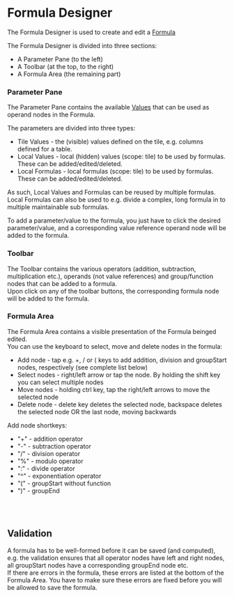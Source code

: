 # Formula Designer

The Formula Designer is used to create and edit a [Formula](../concepts/formula.md)

The Formula Designer is divided into three sections:
* A Parameter Pane (to the left)
* A Toolbar (at the top, to the right)
* A Formula Area (the remaining part)

### Parameter Pane
The Parameter Pane contains the available [Values](../concepts/value.md) that can be used as operand nodes in the Formula.

The parameters are divided into three types:
* Tile Values - the (visible) values defined on the tile, e.g. columns defined for a table.
* Local Values - local (hidden) values (scope: tile) to be used by formulas. These can be added/edited/deleted.
* Local Formulas - local formulas (scope: tile) to be used by formulas. These can be added/edited/deleted.

As such, Local Values and Formulas can be reused by multiple formulas. Local Formulas can also be used to e.g. divide a complex, long formula in to multiple maintainable sub formulas.

To add a parameter/value to the formula, you just have to click the desired parameter/value, and a corresponding value reference operand node will be added to the formula.

### Toolbar
The Toolbar contains the various operators (addition, subtraction, multiplication etc.), operands (not value references) and group/function nodes that can be added to a formula.  
Upon click on any of the toolbar buttons, the corresponding formula node will be added to the formula.


### Formula Area
The Formula Area contains a visible presentation of the Formula beinged edited.  
You can use the keyboard to select, move and delete nodes in the formula:
* Add node - tap e.g. +, / or ( keys to add addition, division and groupStart nodes, respectively (see complete list below)
* Select nodes - right/left arrow or tap the node. By holding the shift key you can select multiple nodes
* Move nodes - holding ctrl key, tap the right/left arrows to move the selected node
* Delete node - delete key deletes the selected node, backspace deletes the selected node OR the last node, moving backwards

Add node shortkeys:
* "+" - addition operator
* "-" - subtraction operator
* "/" - division operator
* "%" - modulo operator
* ":" - divide operator
* "^" - exponentiation operator
* "(" - groupStart without function
* ")" - groupEnd


<br/>
<br/>

## Validation
A formula has to be well-formed before it can be saved (and computed), e.g. the validation ensures that all operator nodes have left and right nodes, all groupStart nodes have a corresponding groupEnd node etc.  
If there are errors in the formula, these errors are listed at the bottom of the Formula Area. You have to make sure these errors are fixed before you will be allowed to save the formula.
